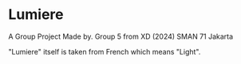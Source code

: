 # Lumiere
A Group Project Made by. Group 5 from XD (2024) SMAN 71 Jakarta

"Lumiere" itself is taken from French which means "Light".
